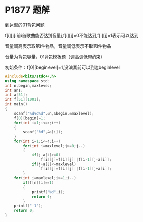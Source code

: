 # P1877 题解

到达型的01背包问题

f[i][j]:前i首歌曲能否达到音量j,f[i][j]=0不能达到,f[i][j]=1表示可以达到

音量调高表示取第i件物品，音量调低表示不取第i件物品

音量为背包容量，01背包模板题（调高调低带约束）

初始条件：f[0][beginlevel]=1,没演奏前可以到达beginlevel









```cpp
#include<bits/stdc++.h>
using namespace std;
int n,begin,maxlevel;
int ans;
int a[51];
int f[51][1001];
int main()
{
    scanf("%d%d%d",&n,&begin,&maxlevel);
    f[0][begin]=1;
    for(int i=1;i<=n;i++)
    {
        scanf("%d",&a[i]);
    }
    for(int i=1;i<=n;i++)
        for(int j=maxlevel;j>=0;j--)
        {
            if(j-a[i]>=0)
                f[i][j]=f[i][j]||f[i-1][j-a[i]];
            if(j+a[i]<=maxlevel)
                f[i][j]=f[i][j]||f[i-1][j+a[i]];
        }
    for(int i=maxlevel;i>=1;i--)
        if(f[n][i]==1)
        {
            printf("%d",i);
            return 0;
        }
    printf("-1");
    return 0;
}

```